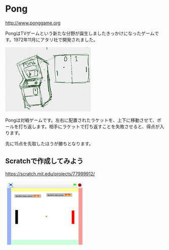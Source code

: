 # Pong
http://www.ponggame.org

PongはTVゲームという新たな分野が誕生しましたきっかけになったゲームです。1972年11月にアタリ社で開発されました。


![](about.png)

Pongは対戦ゲームです。左右に配置されたラケットを、上下に移動させて、ボールを打ち返します。相手にラケットで打ち返すことを失敗させると、得点が入ります。

先に15点を先取したほうが勝ちとなります。



## Scratchで作成してみよう

https://scratch.mit.edu/projects/77999912/

![](about_scratch_001.png)